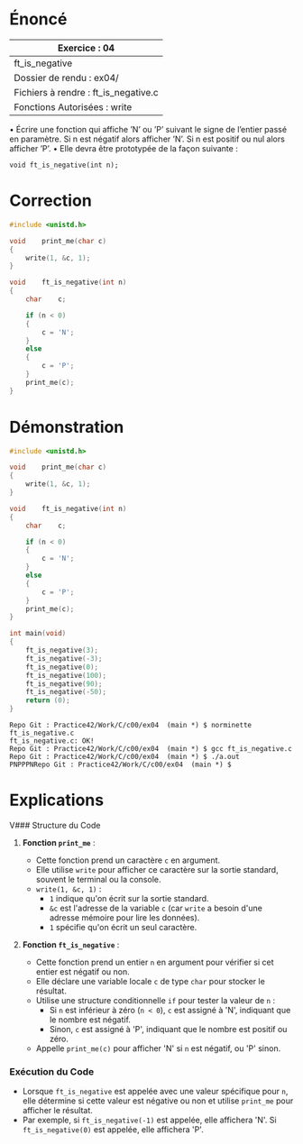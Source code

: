 # Énoncé

| Exercice : 04                        |
| ------------------------------------ |
| ft_is_negative                       |
| Dossier de rendu : ex04/             |
| Fichiers à rendre : ft_is_negative.c |
| Fonctions Autorisées : write         |
• Écrire une fonction qui affiche ’N’ ou ’P’ suivant le signe de l’entier passé en
paramètre. Si n est négatif alors afficher ’N’. Si n est positif ou nul alors afficher
’P’.
• Elle devra être prototypée de la façon suivante :
```
void ft_is_negative(int n);
```
# Correction

```C
#include <unistd.h>

void	print_me(char c)
{
	write(1, &c, 1);
}

void	ft_is_negative(int n)
{
	char	c;

	if (n < 0)
	{
		c = 'N';
	}
	else
	{
		c = 'P';
	}
	print_me(c);
}
```

# Démonstration
```C
#include <unistd.h>

void	print_me(char c)
{
	write(1, &c, 1);
}

void	ft_is_negative(int n)
{
	char	c;

	if (n < 0)
	{
		c = 'N';
	}
	else
	{
		c = 'P';
	}
	print_me(c);
}

int	main(void)
{
	ft_is_negative(3);
	ft_is_negative(-3);
	ft_is_negative(0);
	ft_is_negative(100);
	ft_is_negative(90);
	ft_is_negative(-50);
	return (0);
}
```


```
Repo Git : Practice42/Work/C/c00/ex04  (main *) $ norminette ft_is_negative.c 
ft_is_negative.c: OK!
Repo Git : Practice42/Work/C/c00/ex04  (main *) $ gcc ft_is_negative.c 
Repo Git : Practice42/Work/C/c00/ex04  (main *) $ ./a.out 
PNPPPNRepo Git : Practice42/Work/C/c00/ex04  (main *) $ 
```

# Explications

V### Structure du Code

1. **Fonction `print_me`** : 
   - Cette fonction prend un caractère `c` en argument.
   - Elle utilise `write` pour afficher ce caractère sur la sortie standard, souvent le terminal ou la console.
   - `write(1, &c, 1)` : 
     - `1` indique qu'on écrit sur la sortie standard.
     - `&c` est l'adresse de la variable `c` (car `write` a besoin d'une adresse mémoire pour lire les données).
     - `1` spécifie qu'on écrit un seul caractère.

2. **Fonction `ft_is_negative`** :
   - Cette fonction prend un entier `n` en argument pour vérifier si cet entier est négatif ou non.
   - Elle déclare une variable locale `c` de type `char` pour stocker le résultat.
   - Utilise une structure conditionnelle `if` pour tester la valeur de `n` :
     - Si `n` est inférieur à zéro (`n < 0`), `c` est assigné à 'N', indiquant que le nombre est négatif.
     - Sinon, `c` est assigné à 'P', indiquant que le nombre est positif ou zéro.
   - Appelle `print_me(c)` pour afficher 'N' si `n` est négatif, ou 'P' sinon.

### Exécution du Code

- Lorsque `ft_is_negative` est appelée avec une valeur spécifique pour `n`, elle détermine si cette valeur est négative ou non et utilise `print_me` pour afficher le résultat.
- Par exemple, si `ft_is_negative(-1)` est appelée, elle affichera 'N'. Si `ft_is_negative(0)` est appelée, elle affichera 'P'.

